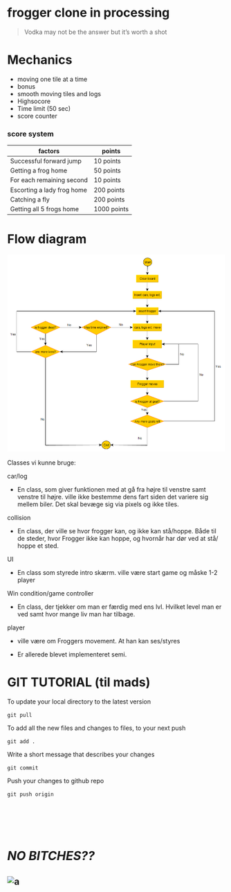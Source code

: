 # frogger clone in processing

> Vodka may not be the answer but it’s worth a shot

# Mechanics
- moving one tile at a time
- bonus
- smooth moving tiles and logs
- Highsocore
- Time limit (50 sec)
- score counter
### score system
| factors  | points |
| ------------- | ------------- |
| Successful forward jump | 10 points  |
| Getting a frog home  | 50 points  |
| For each remaining second  |  10 points  |
| Escorting a lady frog home |  200 points  |
| Catching a fly |  200 points  |
| Getting all 5 frogs home  |  1000 points |


# Flow diagram
!["./Flowdiagram Frogger.png"](https://raw.githubusercontent.com/imkowalski/frogger-clone-processing/main/Flowdiagram%20Frogger.png)

Classes vi kunne bruge:

car/log

- En class, som giver funktionen med at gå fra højre til venstre samt venstre
til højre. ville ikke bestemme dens fart siden det variere sig mellem biler.
Det skal bevæge sig via pixels og ikke tiles.

collision

- En class, der ville se hvor frogger kan, og ikke kan stå/hoppe. Både til de
steder, hvor Frogger ikke kan hoppe, og hvornår har dør ved at stå/ hoppe et
sted.

UI

- En class som styrede intro skærm. ville være start game og måske 1-2 player

Win condition/game controller

- En class, der tjekker om man er færdig med ens lvl. Hvilket level man er ved
  samt hvor mange liv man har tilbage.

player

- ville være om Froggers movement. At han kan ses/styres

- Er allerede blevet implementeret semi. 

# GIT TUTORIAL (til mads)

To update your local directory to the latest version
````
git pull
````

To add all the new files and changes to files, to your next push
````
git add .
````
Write a short message that describes your changes
````
git commit
````

Push your changes to github repo
````
git push origin
````

<br><br>
-------------------

# ***NO BITCHES??***
![a](https://images.start.gg/images/tournament/421471/image-47f0864a612a912f4e029a77e63ac659.jpg?ehk=GzvB%2F74b4SkWJ4hFT9gdibfoK0HQ6WRSng6gZ4SQD6A%3D&ehkOptimized=cmIY9eC%2FJFY5Z9oXaBp1raGtdvMOnTJmqzSnUZ0vBj4%3D)
-------------------
